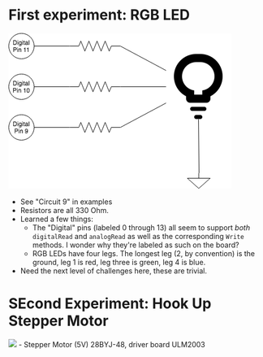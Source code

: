 # First experiment: RGB LED
![Circuit 9](https://github.com/BenDundee/black_caeser/blob/master/labnotes/2018-12-02.png)
 - See "Circuit 9" in examples
 - Resistors are all 330 Ohm.
 - Learned a few things:
   - The "Digital" pins (labeled 0 through 13) all seem to support _both_ `digitalRead` and `analogRead`
     as well as the corresponding `Write` methods. I wonder why they're labeled as such on the board?
   - RGB LEDs have four legs. The longest leg (2, by convention) is the ground, leg 1 is red, leg three is green, 
     leg 4 is blue.
 - Need the next level of challenges here, these are trivial.

# SEcond Experiment: Hook Up Stepper Motor
<img src="https://github.com/BenDundee/black_caeser/blob/master/labnotes/2018-12-02-build.jpg" width="300">
 - Stepper Motor (5V) 28BYJ-48, driver board ULM2003
